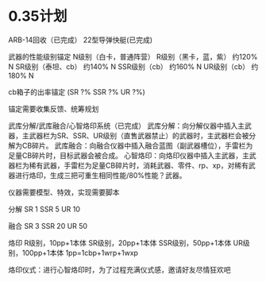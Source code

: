 # 0.35计划

ARB-14回收（已完成）
22型导弹快艇(已完成)

武器的性能级别锚定
N级别（白卡，普通阵营）
R级别（黑卡，蓝，紫） 约120% N
SR级别（泰坦、cb）	约140% N
SSR级别（cb）		约160% N
UR级别（cb）			约180% N

cb箱子的出率锚定 (SR ?% SSR ?% UR ?%)

锚定需要收集反馈、统筹规划

武库分解/武库融合/心智烙印系统（已完成）
武库分解：向分解仪器中插入主武器，主武器栏为SR、SSR、UR级别（直售武器禁止）的武器时，主武器栏会被分解为CB碎片。
武库融合：向融合仪器中插入融合蓝图（副武器槽位），手雷栏为足量CB碎片时，目标武器会被合成。
心智烙印：向烙印仪器中插入主武器，主武器栏为稀有武器，手雷栏为足量CB碎片时，消耗武器、零件、rp、xp，对稀有武器进行烙印，生成三把可重生相同性能/80%性能？武器。

仪器需要模型、特效，实现需要脚本

分解
SR 1
SSR 5
UR 10

融合
SR 	3
SSR 20
UR 	50

烙印
R级别，10pp+1本体
SR级别，20pp+1本体
SSR级别，50pp+1本体
UR级别，100pp+1本体
1pp=1cbp+1wrp+1wxp


烙印仪式：进行心智烙印时，为了过程充满仪式感，邀请好友尽情狂欢吧